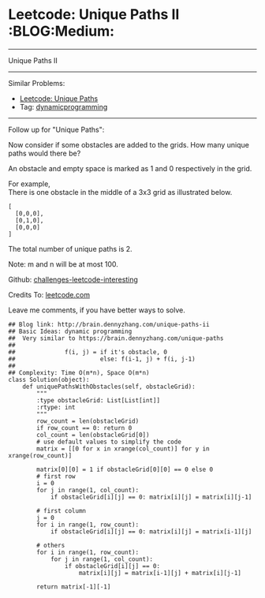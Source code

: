 # Leetcode: Unique Paths II     :BLOG:Medium:


---

Unique Paths II  

---

Similar Problems:  
-   [Leetcode: Unique Paths](https://brain.dennyzhang.com/unique-paths)
-   Tag: [dynamicprogramming](http://brain.dennyzhang.com/tag/dynamicprogramming)

---

Follow up for "Unique Paths":  

Now consider if some obstacles are added to the grids. How many unique paths would there be?  

An obstacle and empty space is marked as 1 and 0 respectively in the grid.  

For example,  
There is one obstacle in the middle of a 3x3 grid as illustrated below.  

    [
      [0,0,0],
      [0,1,0],
      [0,0,0]
    ]

The total number of unique paths is 2.  

Note: m and n will be at most 100.  

Github: [challenges-leetcode-interesting](https://github.com/DennyZhang/challenges-leetcode-interesting/tree/master/unique-paths-ii)  

Credits To: [leetcode.com](https://leetcode.com/problems/unique-paths-ii/description/)  

Leave me comments, if you have better ways to solve.  

    ## Blog link: http://brain.dennyzhang.com/unique-paths-ii
    ## Basic Ideas: dynamic programming
    ##  Very similar to https://brain.dennyzhang.com/unique-paths
    ##
    ##              f(i, j) = if it's obstacle, 0
    ##                        else: f(i-1, j) + f(i, j-1)
    ##
    ## Complexity: Time O(m*n), Space O(m*n)
    class Solution(object):
        def uniquePathsWithObstacles(self, obstacleGrid):
            """
            :type obstacleGrid: List[List[int]]
            :rtype: int
            """
            row_count = len(obstacleGrid)
            if row_count == 0: return 0
            col_count = len(obstacleGrid[0])
            # use default values to simplify the code
            matrix = [[0 for x in xrange(col_count)] for y in xrange(row_count)]
    
            matrix[0][0] = 1 if obstacleGrid[0][0] == 0 else 0
            # first row
            i = 0
            for j in range(1, col_count):
                if obstacleGrid[i][j] == 0: matrix[i][j] = matrix[i][j-1]
    
            # first column
            j = 0
            for i in range(1, row_count):
                if obstacleGrid[i][j] == 0: matrix[i][j] = matrix[i-1][j]
    
            # others
            for i in range(1, row_count):
                for j in range(1, col_count):
                    if obstacleGrid[i][j] == 0:
                        matrix[i][j] = matrix[i-1][j] + matrix[i][j-1]
    
            return matrix[-1][-1]